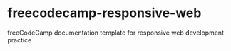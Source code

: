 # freecodecamp-responsive-web
freeCodeCamp documentation template for responsive web development practice